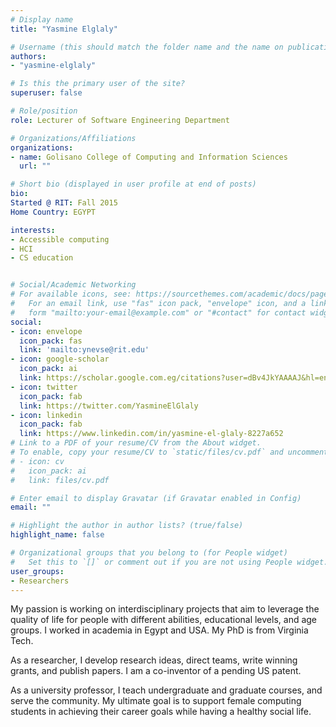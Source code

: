 ```yaml
---
# Display name
title: "Yasmine Elglaly"

# Username (this should match the folder name and the name on publications)
authors:
- "yasmine-elglaly"

# Is this the primary user of the site?
superuser: false

# Role/position
role: Lecturer of Software Engineering Department

# Organizations/Affiliations
organizations:
- name: Golisano College of Computing and Information Sciences
  url: ""

# Short bio (displayed in user profile at end of posts)
bio:
Started @ RIT: Fall 2015
Home Country: EGYPT

interests:
- Accessible computing
- HCI
- CS education


# Social/Academic Networking
# For available icons, see: https://sourcethemes.com/academic/docs/page-builder/#icons
#   For an email link, use "fas" icon pack, "envelope" icon, and a link in the
#   form "mailto:your-email@example.com" or "#contact" for contact widget.
social:
- icon: envelope
  icon_pack: fas
  link: 'mailto:ynevse@rit.edu'
- icon: google-scholar
  icon_pack: ai
  link: https://scholar.google.com.eg/citations?user=dBv4JkYAAAAJ&hl=en
- icon: twitter
  icon_pack: fab
  link: https://twitter.com/YasmineElGlaly
- icon: linkedin
  icon_pack: fab
  link: https://www.linkedin.com/in/yasmine-el-glaly-8227a652
# Link to a PDF of your resume/CV from the About widget.
# To enable, copy your resume/CV to `static/files/cv.pdf` and uncomment the lines below.
# - icon: cv
#   icon_pack: ai
#   link: files/cv.pdf

# Enter email to display Gravatar (if Gravatar enabled in Config)
email: ""

# Highlight the author in author lists? (true/false)
highlight_name: false

# Organizational groups that you belong to (for People widget)
#   Set this to `[]` or comment out if you are not using People widget.
user_groups:
- Researchers
---
```


My passion is working on interdisciplinary projects that aim to leverage the quality of life for people with different abilities, educational levels, and age groups. I worked in academia in Egypt and USA. My PhD is from Virginia Tech.

As a researcher, I develop research ideas, direct teams, write winning grants, and publish papers. I am a co-inventor of a pending US patent.

As a university professor, I teach undergraduate and graduate courses, and serve the community. My ultimate goal is to support female computing students in achieving their career goals while having a healthy social life.
